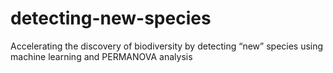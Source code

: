 # detecting-new-species
Accelerating the discovery of biodiversity by detecting “new” species using machine learning and PERMANOVA analysis
